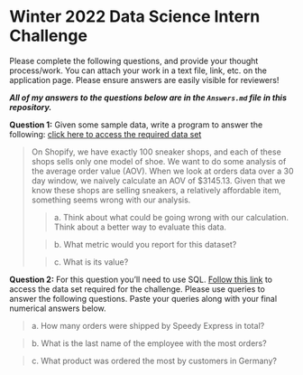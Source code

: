# Winter 2022 Data Science Intern Challenge 

Please complete the following questions, and provide your thought process/work. You can attach your work in a text file, link, etc. on the application page. Please ensure answers are easily visible for reviewers!

***All of my answers to the questions below are in the `Answers.md` file in this repository.***

**Question 1:** Given some sample data, write a program to answer the following: [click here to access the required data set](https://docs.google.com/spreadsheets/d/16i38oonuX1y1g7C_UAmiK9GkY7cS-64DfiDMNiR41LM/edit#gid=0)

> On Shopify, we have exactly 100 sneaker shops, and each of these shops sells only one model of shoe. We want to do some analysis of the average order value (AOV). When we look at orders data over a 30 day window, we naively calculate an AOV of $3145.13. Given that we know these shops are selling sneakers, a relatively affordable item, something seems wrong with our analysis.
>
> > a. Think about what could be going wrong with our calculation. Think about a better way to evaluate this data. 
> 
> > b. What metric would you report for this dataset?
> 
> > c. What is its value?


**Question 2:** For this question you’ll need to use SQL. [Follow this link](https://www.w3schools.com/SQL/TRYSQL.ASP?FILENAME=TRYSQL_SELECT_ALL) to access the data set required for the challenge. Please use queries to answer the following questions. Paste your queries along with your final numerical answers below.

> a. How many orders were shipped by Speedy Express in total?

> b. What is the last name of the employee with the most orders?

> c. What product was ordered the most by customers in Germany?
